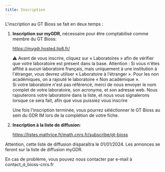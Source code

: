 ```yaml
---
title: Inscription
---
```


L'inscription au GT Bioss se fait en deux temps :

1. **Inscription sur myGDR**, nécessaire pour être comptabilisé comme membre du GT Bioss:

   https://mygdr.hosted.lip6.fr/
   
   ⚠️ Avant de vous inscrire, cliquez sur  « Laboratoires » afin de vérifier que votre laboratoire est présent dans la base. Attention : Si vous n'êtes affilié à  aucun laboratoire français, mais uniquement à une institution à l'étranger, vous devrez utiliser « Laboratoire à l'étranger ».   Pour les non académiques, on a rajouté le laboratoire « Non académique ».\
   Si votre laboratoire n'est pas référencé, merci de nous envoyer le nom complet de votre laboratoire, son acronyme, et son adresse web. Nous rajouterons votre laboratoire dans la liste, et nous vous signalerons lorsque ce sera fait, afin que vous puissiez vous inscrire
   
   Une fois l'inscription terminée, vous pourrez séléctionner le GT Bioss au sein du GDR IM lors de la complétion de votre fiche.

2. **Inscription à la liste de diffusion**:

   https://listes.mathrice.fr/math.cnrs.fr/subscribe/gt-bioss

Attention, cette liste de diffusion disparaîtra le 01/01/2024. Les annonces se feront sur la liste de diffusion myGDR. 

En cas de problème, vous pouvez nous contacter par e-mail à contact_$à$_bioss-cnrs.fr
